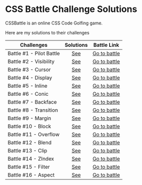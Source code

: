 # CSS Battle Challenge Solutions

CSSBattle is an online CSS Code Golfing game.

Here are my solutions to their challenges

| Challenges               |              Solutions              |                   Battle Link                   |
| ------------------------ | :---------------------------------: | :---------------------------------------------: |
| Battle #1 - Pilot Battle | [See](%231%20-%20Pilot%20Battle.md) | [Go to battle](https://cssbattle.dev/battle/1)  |
| Battle #2 - Visibility   |   [See](%232%20-%20Visibility.md)   | [Go to battle](https://cssbattle.dev/battle/2)  |
| Battle #3 - Cursor       |     [See](%233%20-%20Cursor.md)     | [Go to battle](https://cssbattle.dev/battle/3)  |
| Battle #4 - Display      |    [See](%234%20-%20Display.md)     | [Go to battle](https://cssbattle.dev/battle/4)  |
| Battle #5 - Inline       |     [See](%235%20-%20Inline.md)     | [Go to battle](https://cssbattle.dev/battle/5)  |
| Battle #6 - Conic        |     [See](%236%20-%20Conic.md)      | [Go to battle](https://cssbattle.dev/battle/6)  |
| Battle #7 - Backface     |    [See](%237%20-%20Backface.md)    | [Go to battle](https://cssbattle.dev/battle/7)  |
| Battle #8 - Transition   |   [See](%238%20-%20Transition.md)   | [Go to battle](https://cssbattle.dev/battle/8)  |
| Battle #9 - Margin       |     [See](%239%20-%20Margin.md)     | [Go to battle](https://cssbattle.dev/battle/9)  |
| Battle #10 - Block       |     [See](%2310%20-%20Block.md)     | [Go to battle](https://cssbattle.dev/battle/10) |
| Battle #11 - Overflow    |   [See](%2311%20-%20Overflow.md)    | [Go to battle](https://cssbattle.dev/battle/11) |
| Battle #12 - Blend       |     [See](%2312%20-%20Blend.md)     | [Go to battle](https://cssbattle.dev/battle/12) |
| Battle #13 - Clip        |     [See](%2313%20-%20Clip.md)      | [Go to battle](https://cssbattle.dev/battle/13) |
| Battle #14 - ZIndex      |    [See](%2314%20-%20ZIndex.md)     | [Go to battle](https://cssbattle.dev/battle/14) |
| Battle #15 - Filter      |    [See](%2315%20-%20Filter.md)     | [Go to battle](https://cssbattle.dev/battle/15) |
| Battle #16 - Aspect      |    [See](%2316%20-%20Aspect.md)     | [Go to battle](https://cssbattle.dev/battle/15) |
